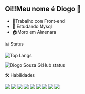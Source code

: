 ## Oi!!Meu nome é Diogo 👋


- 🔭Trabalho com Front-end
- 🌱 Estudando Mysql
- 🏠Moro em Almenara 





📊 Status

![Top Langs](https://github-readme-stats.vercel.app/api/top-langs/?username=diogooowqw&layout=compact&theme=dark)



![Diogo Souza GitHub status](https://github-readme-stats.vercel.app/api?username=diogooowqw&show_icons=true&theme=dark&count_private=true&hide=prs)






🛠️ Habilidades
<div>
  <img src="https://img.shields.io/badge/html5-%23E34F26.svg?style=for-the-badge&logo=html5&logoColor=white" />
  <img src="https://img.shields.io/badge/css3-%231572B6.svg?style=for-the-badge&logo=css3&logoColor=white" />
  <img src="https://img.shields.io/badge/javascript-%23323330.svg?style=for-the-badge&logo=javascript&logoColor=%23F7DF1E" />
  <img src="https://img.shields.io/badge/bootstrap-%23563D7C.svg?style=for-the-badge&logo=bootstrap&logoColor=white" />
  <img src="https://img.shields.io/badge/git-%23F05033.svg?style=for-the-badge&logo=git&logoColor=white" />
  <img src="https://img.shields.io/badge/github-%23121011.svg?style=for-the-badge&logo=github&logoColor=white" />
  <img src="https://img.shields.io/badge/Figma-%23F24E1E.svg?style=for-the-badge&logo=figma&logoColor=white" />
  <img src="https://img.shields.io/badge/node.js-339933?style=for-the-badge&logo=nodedotjs&logoColor=white" />
  <img src="https://img.shields.io/badge/python-3776AB?style=for-the-badge&logo=python&logoColor=white" />

</div>
